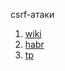 csrf-атаки
1. [wiki](https://ru.wikipedia.org/wiki/%D0%9C%D0%B5%D0%B6%D1%81%D0%B0%D0%B9%D1%82%D0%BE%D0%B2%D0%B0%D1%8F_%D0%BF%D0%BE%D0%B4%D0%B4%D0%B5%D0%BB%D0%BA%D0%B0_%D0%B7%D0%B0%D0%BF%D1%80%D0%BE%D1%81%D0%B0)
2. [habr](https://habr.com/ru/companies/banki/articles/759058/)
3. [tp](https://tproger.ru/articles/mezhsajtovaja-poddelka-zaprosa-zashhita-ot-csrf-atak)
